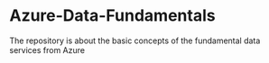 # Azure-Data-Fundamentals

The repository is about the basic concepts of the fundamental data services from Azure
